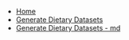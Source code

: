 - [Home](index.md)
- [Generate Dietary Datasets](generate_datasets.md)
- [Generate Dietary Datasets - md](generate_datasets_MD.md)

